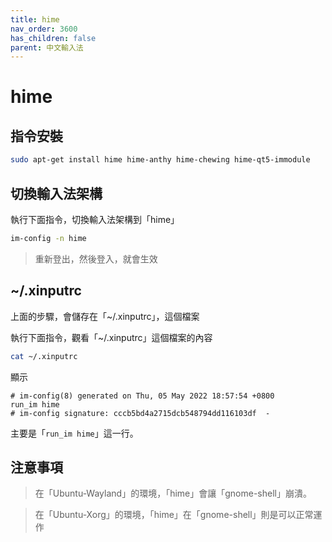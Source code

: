 ```yaml
---
title: hime
nav_order: 3600
has_children: false
parent: 中文輸入法
---
```




# hime


## 指令安裝

``` sh
sudo apt-get install hime hime-anthy hime-chewing hime-qt5-immodule
```


## 切換輸入法架構

執行下面指令，切換輸入法架構到「hime」

``` sh
im-config -n hime
```

> 重新登出，然後登入，就會生效


## ~/.xinputrc

上面的步驟，會儲存在「~/.xinputrc」，這個檔案

執行下面指令，觀看「~/.xinputrc」這個檔案的內容

``` sh
cat ~/.xinputrc
```

顯示

```
# im-config(8) generated on Thu, 05 May 2022 18:57:54 +0800
run_im hime
# im-config signature: cccb5bd4a2715dcb548794dd116103df  -
```

主要是「`run_im hime`」這一行。


## 注意事項

> 在「Ubuntu-Wayland」的環境，「hime」會讓「gnome-shell」崩潰。

> 在「Ubuntu-Xorg」的環境，「hime」在「gnome-shell」則是可以正常運作
